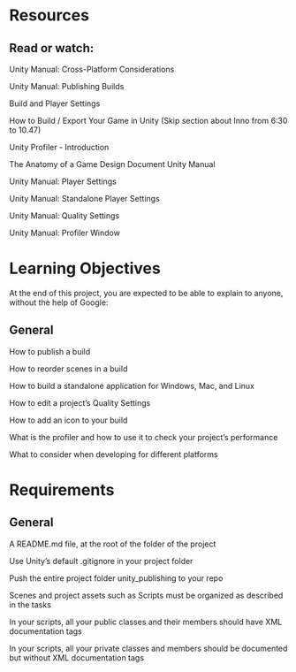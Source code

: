 # Resources
## Read or watch:

Unity Manual: Cross-Platform Considerations

Unity Manual: Publishing Builds

Build and Player Settings

How to Build / Export Your Game in Unity (Skip section about Inno from 6:30 to 10.47)

Unity Profiler - Introduction

The Anatomy of a Game Design Document
Unity Manual

Unity Manual: Player Settings

Unity Manual: Standalone Player Settings

Unity Manual: Quality Settings

Unity Manual: Profiler Window

# Learning Objectives
At the end of this project, you are expected to be able to explain to anyone, without the help of Google:

## General
How to publish a build

How to reorder scenes in a build

How to build a standalone application for Windows, Mac, and Linux

How to edit a project’s Quality Settings

How to add an icon to your build

What is the profiler and how to use it to check your project’s performance

What to consider when developing for different platforms

# Requirements
## General

A README.md file, at the root of the folder of the project

Use Unity’s default .gitignore in your project folder

Push the entire project folder unity_publishing to your repo

Scenes and project assets such as Scripts must be organized as described in the tasks

In your scripts, all your public classes and their members should have XML documentation tags

In your scripts, all your private classes and members should be documented but without XML documentation tags
